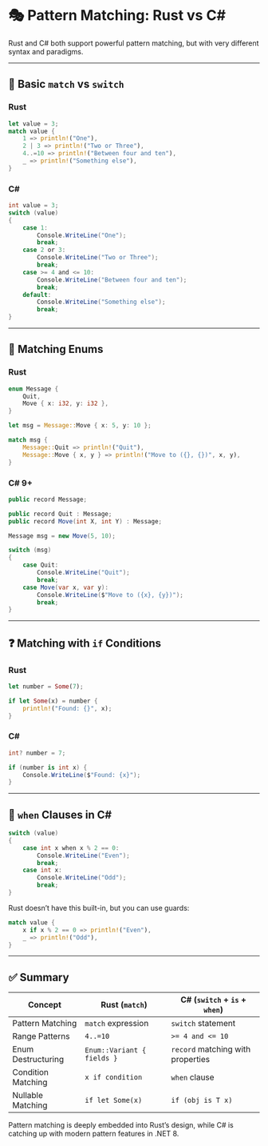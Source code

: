 # 🎭 Pattern Matching: Rust vs C#

Rust and C# both support powerful pattern matching, but with very different syntax and paradigms.

---

## 🔁 Basic `match` vs `switch`

### Rust

```rust
let value = 3;
match value {
    1 => println!("One"),
    2 | 3 => println!("Two or Three"),
    4..=10 => println!("Between four and ten"),
    _ => println!("Something else"),
}
```

### C#

```csharp
int value = 3;
switch (value)
{
    case 1:
        Console.WriteLine("One");
        break;
    case 2 or 3:
        Console.WriteLine("Two or Three");
        break;
    case >= 4 and <= 10:
        Console.WriteLine("Between four and ten");
        break;
    default:
        Console.WriteLine("Something else");
        break;
}
```

---

## 🧩 Matching Enums

### Rust

```rust
enum Message {
    Quit,
    Move { x: i32, y: i32 },
}

let msg = Message::Move { x: 5, y: 10 };

match msg {
    Message::Quit => println!("Quit"),
    Message::Move { x, y } => println!("Move to ({}, {})", x, y),
}
```

### C# 9+

```csharp
public record Message;

public record Quit : Message;
public record Move(int X, int Y) : Message;

Message msg = new Move(5, 10);

switch (msg)
{
    case Quit:
        Console.WriteLine("Quit");
        break;
    case Move(var x, var y):
        Console.WriteLine($"Move to ({x}, {y})");
        break;
}
```

---

## ❓ Matching with `if` Conditions

### Rust

```rust
let number = Some(7);

if let Some(x) = number {
    println!("Found: {}", x);
}
```

### C#

```csharp
int? number = 7;

if (number is int x) {
    Console.WriteLine($"Found: {x}");
}
```

---

## 🧠 `when` Clauses in C#

```csharp
switch (value)
{
    case int x when x % 2 == 0:
        Console.WriteLine("Even");
        break;
    case int x:
        Console.WriteLine("Odd");
        break;
}
```

Rust doesn’t have this built-in, but you can use guards:

```rust
match value {
    x if x % 2 == 0 => println!("Even"),
    _ => println!("Odd"),
}
```

---

## ✅ Summary

| Concept                 | Rust (`match`)                   | C# (`switch` + `is` + `when`)         |
|-------------------------|----------------------------------|----------------------------------------|
| Pattern Matching        | `match` expression               | `switch` statement                     |
| Range Patterns          | `4..=10`                         | `>= 4 and <= 10`                       |
| Enum Destructuring      | `Enum::Variant { fields }`       | `record` matching with properties      |
| Condition Matching      | `x if condition`                 | `when` clause                          |
| Nullable Matching       | `if let Some(x)`                 | `if (obj is T x)`                      |

Pattern matching is deeply embedded into Rust’s design, while C# is catching up with modern pattern features in .NET 8.